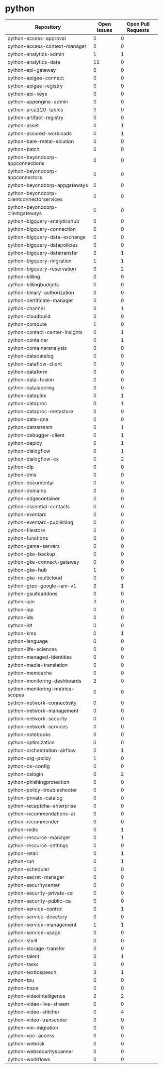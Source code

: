 # python
| Repository | Open Issues | Open Pull Requests |
|------------|-------------|--------------------|
| python-access-approval |        0 |        0 |
| python-access-context-manager |        2 |        0 |
| python-analytics-admin |        1 |        1 |
| python-analytics-data |       11 |        0 |
| python-api-gateway |        0 |        0 |
| python-apigee-connect |        0 |        0 |
| python-apigee-registry |        0 |        0 |
| python-api-keys |        0 |        0 |
| python-appengine-admin |        0 |        0 |
| python-area120-tables |        0 |        0 |
| python-artifact-registry |        0 |        0 |
| python-asset |        0 |        1 |
| python-assured-workloads |        0 |        1 |
| python-bare-metal-solution |        0 |        0 |
| python-batch |        0 |        0 |
| python-beyondcorp-appconnections |        0 |        0 |
| python-beyondcorp-appconnectors |        0 |        0 |
| python-beyondcorp-appgateways |        0 |        0 |
| python-beyondcorp-clientconnectorservices |        0 |        0 |
| python-beyondcorp-clientgateways |        0 |        0 |
| python-bigquery-analyticshub |        0 |        0 |
| python-bigquery-connection |        0 |        0 |
| python-bigquery-data-exchange |        0 |        0 |
| python-bigquery-datapolicies |        0 |        0 |
| python-bigquery-datatransfer |        2 |        1 |
| python-bigquery-migration |        1 |        1 |
| python-bigquery-reservation |        0 |        2 |
| python-billing |        0 |        0 |
| python-billingbudgets |        0 |        0 |
| python-binary-authorization |        0 |        0 |
| python-certificate-manager |        0 |        0 |
| python-channel |        0 |        1 |
| python-cloudbuild |        0 |        0 |
| python-compute |        1 |        0 |
| python-contact-center-insights |        0 |        1 |
| python-container |        0 |        1 |
| python-containeranalysis |        0 |        0 |
| python-datacatalog |        0 |        0 |
| python-dataflow-client |        0 |        0 |
| python-dataform |        0 |        0 |
| python-data-fusion |        0 |        0 |
| python-datalabeling |        0 |        0 |
| python-dataplex |        0 |        1 |
| python-dataproc |        0 |        1 |
| python-dataproc-metastore |        0 |        0 |
| python-data-qna |        0 |        0 |
| python-datastream |        0 |        1 |
| python-debugger-client |        0 |        1 |
| python-deploy |        0 |        1 |
| python-dialogflow |        0 |        1 |
| python-dialogflow-cx |        0 |        2 |
| python-dlp |        0 |        0 |
| python-dms |        0 |        0 |
| python-documentai |        0 |        0 |
| python-domains |        0 |        0 |
| python-edgecontainer |        0 |        0 |
| python-essential-contacts |        0 |        0 |
| python-eventarc |        0 |        0 |
| python-eventarc-publishing |        0 |        0 |
| python-filestore |        0 |        0 |
| python-functions |        0 |        0 |
| python-game-servers |        0 |        0 |
| python-gke-backup |        0 |        0 |
| python-gke-connect-gateway |        0 |        0 |
| python-gke-hub |        1 |        0 |
| python-gke-multicloud |        0 |        0 |
| python-grpc-google-iam-v1 |        2 |        1 |
| python-gsuiteaddons |        0 |        0 |
| python-iam |        3 |        0 |
| python-iap |        0 |        0 |
| python-ids |        0 |        0 |
| python-iot |        0 |        0 |
| python-kms |        0 |        1 |
| python-language |        0 |        0 |
| python-life-sciences |        0 |        0 |
| python-managed-identities |        0 |        0 |
| python-media-translation |        0 |        0 |
| python-memcache |        0 |        0 |
| python-monitoring-dashboards |        2 |        0 |
| python-monitoring-metrics-scopes |        0 |        0 |
| python-network-connectivity |        0 |        0 |
| python-network-management |        0 |        0 |
| python-network-security |        0 |        0 |
| python-network-services |        0 |        0 |
| python-notebooks |        0 |        0 |
| python-optimization |        0 |        0 |
| python-orchestration-airflow |        0 |        1 |
| python-org-policy |        1 |        0 |
| python-os-config |        0 |        0 |
| python-oslogin |        0 |        2 |
| python-phishingprotection |        0 |        0 |
| python-policy-troubleshooter |        0 |        0 |
| python-private-catalog |        0 |        0 |
| python-recaptcha-enterprise |        0 |        0 |
| python-recommendations-ai |        0 |        0 |
| python-recommender |        0 |        0 |
| python-redis |        0 |        1 |
| python-resource-manager |        0 |        1 |
| python-resource-settings |        0 |        0 |
| python-retail |        0 |        1 |
| python-run |        0 |        1 |
| python-scheduler |        0 |        0 |
| python-secret-manager |        0 |        0 |
| python-securitycenter |        0 |        0 |
| python-security-private-ca |        0 |        0 |
| python-security-public-ca |        0 |        0 |
| python-service-control |        0 |        1 |
| python-service-directory |        0 |        0 |
| python-service-management |        1 |        1 |
| python-service-usage |        0 |        0 |
| python-shell |        0 |        0 |
| python-storage-transfer |        0 |        0 |
| python-talent |        0 |        1 |
| python-tasks |        0 |        0 |
| python-texttospeech |        3 |        1 |
| python-tpu |        0 |        0 |
| python-trace |        0 |        0 |
| python-videointelligence |        2 |        2 |
| python-video-live-stream |        0 |        0 |
| python-video-stitcher |        0 |        4 |
| python-video-transcoder |        0 |        0 |
| python-vm-migration |        0 |        0 |
| python-vpc-access |        0 |        0 |
| python-webrisk |        0 |        0 |
| python-websecurityscanner |        0 |        0 |
| python-workflows |        0 |        0 |
